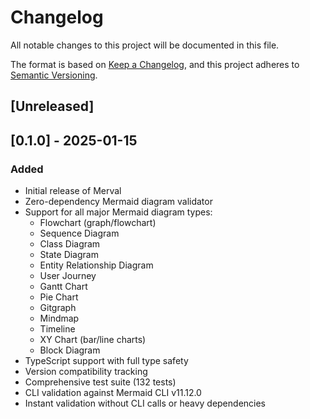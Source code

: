 # Changelog

All notable changes to this project will be documented in this file.

The format is based on [Keep a Changelog](https://keepachangelog.com/en/1.0.0/),
and this project adheres to [Semantic Versioning](https://semver.org/spec/v2.0.0.html).

## [Unreleased]

## [0.1.0] - 2025-01-15

### Added
- Initial release of Merval
- Zero-dependency Mermaid diagram validator
- Support for all major Mermaid diagram types:
  - Flowchart (graph/flowchart)
  - Sequence Diagram
  - Class Diagram
  - State Diagram
  - Entity Relationship Diagram
  - User Journey
  - Gantt Chart
  - Pie Chart
  - Gitgraph
  - Mindmap
  - Timeline
  - XY Chart (bar/line charts)
  - Block Diagram
- TypeScript support with full type safety
- Version compatibility tracking
- Comprehensive test suite (132 tests)
- CLI validation against Mermaid CLI v11.12.0
- Instant validation without CLI calls or heavy dependencies
